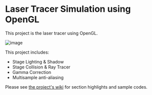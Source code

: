 # Laser Tracer Simulation using OpenGL

This project is the laser tracer using OpenGL.

![image](https://github.com/vincentvason/opengl_game/assets/15789782/ab3699e3-21f1-4c34-b172-c29abac0d7d9)

This project includes:
- Stage Lighting & Shadow
- Stage Collision & Ray Tracer
- Gamma Correction
- Multisample anti-aliasing

Please see [the project's wiki](https://github.com/vincentvason/opengl_game/wiki) for section highlights and sample codes.
